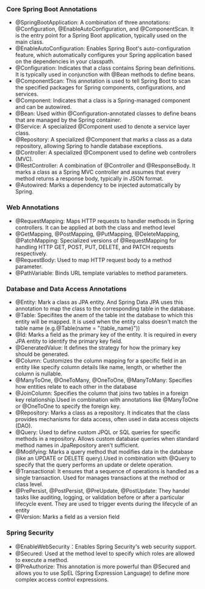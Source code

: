 ### Core Spring Boot Annotations
* @SpringBootApplication: A combination of three annotations: @Configuration, @EnableAutoConfiguration, and @ComponentScan. It is the entry point for a Spring Boot application, typically used on the main class.
* @EnableAutoConfiguration: Enables Spring Boot's auto-configuration feature, which automatically configures your Spring application based on the dependencies in your classpath.
* @Configuration: Indicates that a class contains Spring bean definitions. It is typically used in conjunction with @Bean methods to define beans.
* @ComponentScan: This annotation is used to tell Spring Boot to scan the specified packages for Spring components, configurations, and services.
* @Component: Indicates that a class is a Spring-managed component and can be autowired.
* @Bean: Used within @Configuration-annotated classes to define beans that are managed by the Spring container.
* @Service: A specialized @Component used to denote a service layer class.
* @Repository: A specialized @Component that marks a class as a data repository, allowing Spring to handle database exceptions.
* @Controller: A specialized @Component used to define web controllers (MVC).
* @RestController: A combination of @Controller and @ResponseBody. It marks a class as a Spring MVC controller and assumes that every method returns a response body, typically in JSON format.
* @Autowired: Marks a dependency to be injected automatically by Spring.

### Web Annotations
* @RequestMapping: Maps HTTP requests to handler methods in Spring controllers. It can be applied at both the class and method level
* @GetMapping, @PostMapping, @PutMapping, @DeleteMapping, @PatchMapping: Specialized versions of @RequestMapping for handling HTTP GET, POST, PUT, DELETE, and PATCH requests respectively.
* @RequestBody: Used to map HTTP request body to a method parameter.
* @PathVariable: Binds URL template variables to method parameters.

### Database and Data Access Annotations
* @Entity: Mark a class as JPA entity. And Spring Data JPA uses this annotation to map the class to the corresponding table in the database.
* @Table: Specifites the anem of the table int the database to which this entity will be mapped. It is used when the entity calss doesn't match the table name (e.g.@Table(name = "{table_name}"))
* @Id: Marks a field as the primary key of the entity. It is required in every JPA entity to identify the primary key field.
* @GeneratedValue: It defines the strategy for how the primary key should be generated.
* @Column: Customizes the column mapping for a specific field in an entity like specify column details like name, length, or whether the column is nullable.
* @ManyToOne, @OneToMany, @OneToOne, @ManyToMany: Specifies how entities relate to each other in the database
* @JoinColumn: Specifies the column that joins two tables in a foreign key relationship.Used in combination with annotations like @ManyToOne or @OneToOne to specify the foreign key.
* @Repository: Marks a class as a repository. It indicates that the class provides mechanisms for data access, often used in data access objects (DAO).
* @Query: Used to define custom JPQL or SQL queries for specific methods in a repository. Allows custom database queries when standard method names in JpaRepository aren't sufficient. 
* @Modifying: Marks a query method that modifies data in the database (like an UPDATE or DELETE query).Used in combination with @Query to specify that the query performs an update or delete operation.
* @Transactional: It ensures that a sequence of operations is handled as a single transaction. Used for manages transactions at the method or class level.
* @PrePersist, @PostPersist, @PreUpdate, @PostUpdate: They handel tasks like auditing, logging, or validation before or after a particular lifecycle event. They are used to trigger events during the lifecycle of an entity
* @Version: Marks a field as a version field
### Spring Security

* @EnableWebSecurity：Enables Spring Security's web security support.
* @Secured: Used at the method level to specify which roles are allowed to execute a method.
* @PreAuthorize: This annotation is more powerful than @Secured and allows you to use SpEL (Spring Expression Language) to define more complex access control expressions.